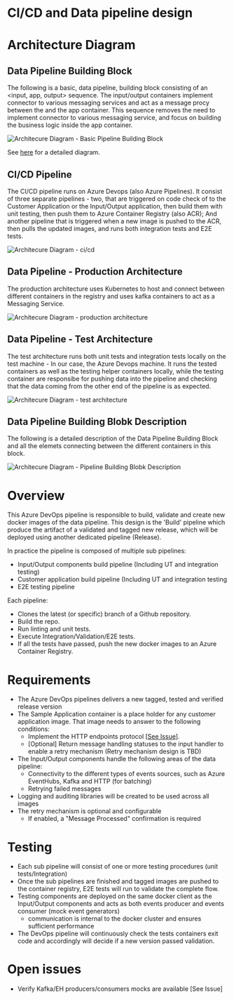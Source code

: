 # CI/CD and Data pipeline design

# Architecture Diagram

## Data Pipeline Building Block

The following is a basic, data pipeline, building block consisting of an <input, app, output> sequence. The input/output containers implement connector to various messaging services and act as a message procy between the and the app container. This sequence removes the need to implement connector to various messaging service, and focus on building the business logic inside the app container.

![Architecure Diagram - Basic Pipeline Building Block](./agogosml.draw-io-input-output-app-simple.png)

See [here](#pipeline-building-blobk-description) for a detailed diagram.

## CI/CD Pipeline

The CI/CD pipeline runs on Azure Devops (also Azure Pipelines). It consist of three separate pipelines - two, that are triggered on code check of to the Customer Application or the Input/Output application, then build them with unit testing, then push them to Azure Container Registry (also ACR); And another pipeline that is triggered when a new image is pushed to the ACR, then pulls the updated images, and runs both integration tests and E2E tests.

![Architecure Diagram - ci/cd](./agogosml.draw-io-CI-CD.png)

## Data Pipeline - Production Architecture

The production architecture uses Kubernetes to host and connect between different containers in the registry and uses kafka containers to act as a Messaging Service.

![Architecure Diagram - production architecture](./agogosml.draw-io-Production.png)

## Data Pipeline - Test Architecture

The test architecture runs both unit tests and integration tests locally on the test machine - In our case, the Azure Devops machine. It runs the tested containers as well as the testing helper containers locally, while the testing container are responsibe for pushing data into the pipeline and checking that the data coming from the other end of the pipeline is as expected.

![Architecure Diagram - test architecture](./agogosml.draw-io-Test.png)

## Data Pipeline Building Blobk Description

The following is a detailed description of the Data Pipeline Building Block and all the elemets connecting between the different containers in this block.

![Architecure Diagram - Pipeline Building Blobk Description](./agogosml.draw-io-input-app-output-desc.png)

# Overview

This Azure DevOps pipeline is responsible to build, validate and create new docker images of the data pipeline. This design is the 'Build' pipeline which produce the artifact of a validated and tagged new release, which will be deployed using another dedicated pipeline (Release).

In practice the pipeline is composed of multiple sub pipelines:

- Input/Output components build pipeline (Including UT and integration testing)
- Customer application build pipeline (Including UT and integration testing
- E2E testing pipeline

Each pipeline:

- Clones the latest (or specific) branch of a Github repository.
- Build the repo.
- Run linting and unit tests.
- Execute Integration/Validation/E2E tests.
- If all the tests have passed, push the new docker images to an Azure Container Registry.

# Requirements

- The Azure DevOps pipelines delivers a new tagged, tested and verified release version
- The Sample Application container is a place holder for any customer application image. That image needs to answer to the following conditions:
  - Implement the HTTP endpoints protocol [[See Issue](https://github.com/Microsoft/agogosml/issues/95)].
  - [Optional] Return message handling statuses to the input handler to enable a retry mechanism (Retry mechanism design is TBD)
- The Input/Output components handle the following areas of the data pipeline:
  - Connectivity to the different types of events sources, such as Azure EventHubs, Kafka and HTTP (for batching)
  - Retrying failed messages
- Logging and auditing libraries will be created to be used across all images
- The retry mechanism is optional and configurable
  - If enabled, a "Message Processed" confirmation is required

# Testing

- Each sub pipeline will consist of one or more testing procedures (unit tests/Integration)
- Once the sub pipelines are finished and tagged images are pushed to the container registry, E2E tests will run to validate the complete flow.
- Testing components are deployed on the same docker client as the Input/Output components and acts as both events producer and events consumer (mock event generators)
  - communication is internal to the docker cluster and ensures sufficient performance
- The DevOps pipeline will continuously check the tests containers exit code and accordingly will decide if a new version passed validation.

# Open issues

- Verify Kafka/EH producers/consumers mocks are available [See Issue]